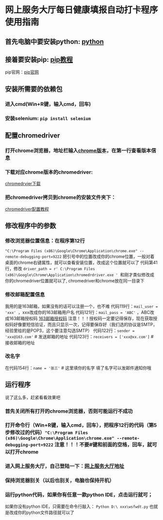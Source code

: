 # 网上服务大厅每日健康填报自动打卡程序使用指南
## 首先电脑中要安装python: [python](https://zhuanlan.zhihu.com/p/45608443)
## 接着要安装pip: [pip教程](https://jingyan.baidu.com/article/7c6fb428d84f9480642c90d1.html)
pip官网：[pip官网](https://pypi.org/project/pip/#files)
## 安装所需要的依赖包
### 进入cmd(Win+R键，输入cmd，回车)
### 安装selenium: `pip install selenium`
## 配置chromedriver
### 打开chrome浏览器，地址栏输入[chrome版本](chrome://version/)，在第一行查看版本信息
### 下载对应chrome版本的chromedriver: 
[chromedrvier下载](http://chromedriver.storage.googleapis.com/index.html)
### 把chromedriver拷贝到chrome的安装文件夹下：
[chromedriver配置教程](https://blog.csdn.net/qq_40604853/article/details/81388078)
## 修改程序中的参数
### 修改浏览器位置信息：在程序第12行
 `"C:\Program Files (x86)\Google\Chrome\Application\chrome.exe" --remote-debugging-port=9222`
把引号中的位置改成你的chrome位置，一般对着桌面的chrome右键属性，就可以查看安装位置，改成这个位置就可以了
代码第41行，修改
`driver_path = r' C:\Program Files (x86)\Google\Chrome\Application\chromedrdriver.exe ' `和刚才类似修改成你的chromedriver位置就可以了, chromedriver和chrome放在同一目录下
### 修改邮箱配置信息
我用的是163邮箱，如果没有的话可以注册一个，也不难
代码119行：`mail_user = 'xxx' `，xxx改成你的163邮箱用户名
代码121行：`mail_pass = 'ABC'` ，ABC改成163邮箱授权码
[163邮箱授权码](https://jingyan.baidu.com/article/e6c8503c3e01f6a44f1a18c5.html)
注意！！！授权码一定要记得保存，现在获取授权码好像要短信验证，而且只显示一次，记得要保存好（我们选的协议是SMTP，经验里给的是POP3，这个要注意勾选SMTP）
代码122行：`sender = 'xxx@163.com'`  # 发送邮箱的地址 
代码123行：`receivers = ['xxx@xx.com']`  # 接收邮箱的地址
### 改名字
在代码154行：`name = '张三'`  # 这里填你的名字
填了名字可以发邮件通知你哦
## 运行程序
说了这么多，赶紧看看效果吧
### 首先关闭所有打开的chrome浏览器，否则可能运行不成功
### 打开命令行（Win+R键，输入cmd，回车），把程序12行的代码（第5步修改过的代码）`"C:\Program Files (x86)\Google\Chrome\Application\chrome.exe" --remote-debugging-port=9222` 注意！！！不要#键和前面的空格，回车，就可以打开chrome
### 进入网上服务大厅，自己登陆一下：[网上服务大厅地址](https://eportal.uestc.edu.cn/new/index.html)
### 保持浏览器别关（以后也别关，电脑也保持开机）
### 运行python代码，如果你有任意一款python IDE，点击运行就可；
如果你没有python IDE，只需要在命令行敲入：
`Python D:\ xxx\wsfwdt.py` 也就是改成你的python文件路径就可以了
